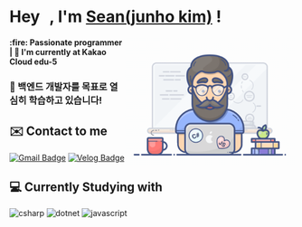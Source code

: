 # Hey <img src="https://media.giphy.com/media/hvRJCLFzcasrR4ia7z/giphy.gif" width="10px" height="40px">, I'm <a href="https://github.com/grulla79/">Sean(junho kim)</a> ! <!--<img src="https://media.giphy.com/media/12oufCB0MyZ1Go/giphy.gif" width="50">-->
<img align='right' src="https://github.com/achyutghosh/achyutghosh/blob/master/gifs/people-at-work.gif" width="300">
<h4>:fire: Passionate programmer | 🚀 I'm currently at Kakao Cloud edu-5</h4>
<h3>💼 백엔드 개발자를 목표로 열심히 학습하고 있습니다!</h3>

## :envelope: Contact to me
[![Gmail Badge](https://img.shields.io/badge/-wnsho9826@gmail.com-c14438?style=flat-square&logo=Gmail&logoColor=white&link=mailto:wnsho9826@gmail.com)](mailto:wnsho9826@gmail.com)
[![Velog Badge](http://img.shields.io/badge/-Velog-20c997?style=flat&link=본인주소)](https://velog.io/@grulla79/posts)


## :computer: Currently Studying with 
<p align="left">
  <img src="https://img.shields.io/badge/js-F7DF1E?style=for-the-badge&logo=javascript&logoColor=black" alt="csharp" width="100" height="45" />
  <img src="https://img.shields.io/badge/express-000000?style=for-the-badge&logo=express&logoColor=white" alt="dotnet" width="110" height="45" />
  <img src="https://img.shields.io/badge/python-3670A0?style=for-the-badge&logo=python&logoColor=ffdd54" alt="javascript" width="120" height="45" />
</p>
<br>
<!-- <div style="display:flex;gap:30px;flex-wrap:wrap;">
  <img src="https://img.shields.io/badge/js-F7DF1E?style=for-the-badge&logo=javascript&logoColor=black">
  <img src="https://img.shields.io/badge/ts-3178C6?style=for-the-badge&logo=typescript&logoColor=white">
  <img src="https://img.shields.io/badge/express-000000?style=for-the-badge&logo=express&logoColor=white">
  <img src="https://img.shields.io/badge/nestjs-E0234E?style=for-the-badge&logo=nestjs&logoColor=white">
  <img src="https://img.shields.io/badge/react-61DAFB?style=for-the-badge&logo=react&logoColor=black">
  <img src="https://img.shields.io/badge/MySQL-4479A1?style=for-the-badge&logo=mysql&logoColor=white">
  <img src="https://img.shields.io/badge/Babel-F9DC3E?style=for-the-badge&logo=Babel&logoColor=black">
  <img src="https://img.shields.io/badge/Webpack-8DD6F9?style=for-the-badge&logo=Webpack&logoColor=black">
</div>
#### I've used it before.
<div style="display:flex;gap:30px;flex-wrap:wrap;">
   <img src="https://img.shields.io/badge/Android-3DDC84?style=for-the-badge&logo=android&logoColor=white">
  <img src="https://img.shields.io/badge/iOS-000000?style=for-the-badge&logo=iOS&logoColor=white">
  <img src="https://img.shields.io/badge/Java-007396?style=for-the-badge&logo=Java&logoColor=white">
  <img src="https://img.shields.io/badge/Kotlin-7F52FF?style=for-the-badge&logo=Kotlin&logoColor=white">
  <img src="https://img.shields.io/badge/Swift-F05138?style=for-the-badge&logo=Swift&logoColor=white">
  <img src="https://img.shields.io/badge/Docker-2496ED?style=for-the-badge&logo=Docker&logoColor=white">
  <img src="https://img.shields.io/badge/Kubernetes-326CE5?style=for-the-badge&logo=Kubernetes&logoColor=white">
  <img src="https://img.shields.io/badge/Jenkins-D24939?style=for-the-badge&logo=Jenkins&logoColor=white">
  <img src="https://img.shields.io/badge/Elasticsearch-005571?style=for-the-badge&logo=Elasticsearch&logoColor=white">
  <img src="https://img.shields.io/badge/Logstash-005571?style=for-the-badge&logo=Logstash&logoColor=white">
  <img src="https://img.shields.io/badge/kibana-005571?style=for-the-badge&logo=Kibana&logoColor=white">
  <img src="https://img.shields.io/badge/AWS-232F3E?style=for-the-badge&logo=amazonaws&logoColor=white"> -->

